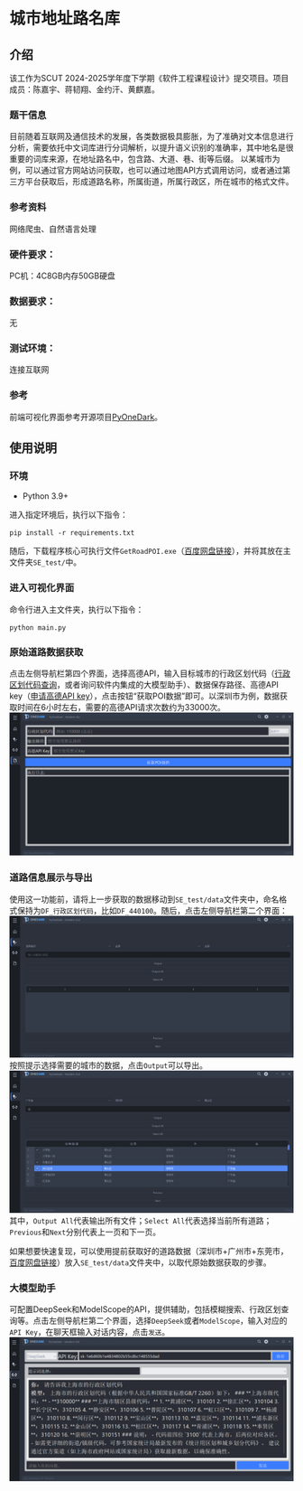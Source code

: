# 城市地址路名库

## 介绍
该工作为SCUT 2024-2025学年度下学期《软件工程课程设计》提交项目。项目成员：陈嘉宇、蒋韧翔、金约汗、黄麒嘉。


### 题干信息
目前随着互联网及通信技术的发展，各类数据极具膨胀，为了准确对文本信息进行分析，需要依托中文词库进行分词解析，以提升语义识别的准确率，其中地名是很重要的词库来源，在地址路名中，包含路、大道、巷、街等后缀。
以某城市为例，可以通过官方网站访问获取，也可以通过地图API方式调用访问，或者通过第三方平台获取后，形成道路名称，所属街道，所属行政区，所在城市的格式文件。

### 参考资料
网络爬虫、自然语言处理

### 硬件要求：
PC机：4C8GB内存50GB硬盘

### 数据要求：
无

### 测试环境：
连接互联网

### 参考
前端可视化界面参考开源项目[PyOneDark](https://github.com/Wanderson-Magalhaes/PyOneDark_Qt_Widgets_Modern_GUI)。


## 使用说明

### 环境

- Python 3.9+

进入指定环境后，执行以下指令：
```
pip install -r requirements.txt
```
随后，下载程序核心可执行文件`GetRoadPOI.exe`（[百度网盘链接](https://pan.baidu.com/s/1xsCe3NT_0iaMhTRC78w8lA?pwd=y7gm)），并将其放在主文件夹`SE_test/`中。

### 进入可视化界面

命令行进入主文件夹，执行以下指令：
```
python main.py
```

### 原始道路数据获取

点击左侧导航栏第四个界面，选择高德API，输入目标城市的行政区划代码（[行政区划代码查询](http://xzqh.mca.gov.cn/map)，或者询问软件内集成的大模型助手）、数据保存路径、高德API key（[申请高德API key](https://lbs.amap.com/)），点击按钮“获取POI数据”即可。以深圳市为例，数据获取时间在6小时左右，需要的高德API请求次数约为33000次。
![](figs\DataAccess.png)

### 道路信息展示与导出
使用这一功能前，请将上一步获取的数据移动到`SE_test/data`文件夹中，命名格式保持为`DF_行政区划代码`，比如`DF_440100`。随后，点击左侧导航栏第二个界面：
![](figs\DataPlaylist.png)
按照提示选择需要的城市的数据，点击`Output`可以导出。
![](figs\DataPlaylist2.png)
其中，`Output All`代表输出所有文件；`Select All`代表选择当前所有道路；`Previous`和`Next`分别代表上一页和下一页。

如果想要快速复现，可以使用提前获取好的道路数据（深圳市+广州市+东莞市，[百度网盘链接](https://pan.baidu.com/s/1mdl-E7cWW1IUCsICAtp8pA?pwd=7h9e)）放入`SE_test/data`文件夹中，以取代原始数据获取的步骤。

### 大模型助手
可配置DeepSeek和ModelScope的API，提供辅助，包括模糊搜索、行政区划查询等。点击左侧导航栏第二个界面，选择`DeepSeek`或者`ModelScope`，输入对应的`API Key`，在聊天框输入对话内容，点击`发送`。
![](figs\LLM.png)






